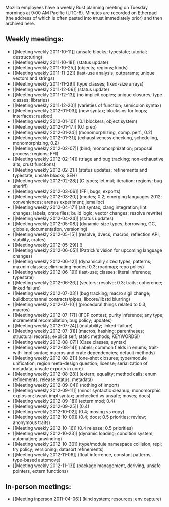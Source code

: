 Mozilla employees have a weekly Rust planning meeting on Tuesday mornings at 9:00 AM Pacific (UTC-8). Minutes are recorded on Etherpad (the address of which is often pasted into #rust immediately prior) and then archived here.

## Weekly meetings:

* [[Meeting weekly 2011-10-11]] (unsafe blocks; typestate; tutorial; destructuring)
* [[Meeting weekly 2011-10-18]] (status update)
* [[Meeting weekly 2011-10-25]] (objects; regions; kinds)
* [[Meeting weekly 2011-11-22]] (last-use analysis; outparams; unique vectors and strings)
* [[Meeting weekly 2011-11-29]] (type classes; fixed-size arrays)
* [[Meeting weekly 2011-12-06]] (status update)
* [[Meeting weekly 2011-12-13]] (no implicit copies; unique closures; type classes; libraries)
* [[Meeting weekly 2011-12-20]] (varieties of function; semicolon syntax)
* [[Meeting weekly 2012-01-03]] (new syntax; blocks vs for loops; interfaces; rustbot)
* [[Meeting weekly 2012-01-10]] (0.1 blockers; object system)
* [[Meeting weekly 2012-01-17]] (0.1 prep)
* [[Meeting weekly 2012-01-24]] (monomorphizing, comp. perf., 0.2)
* [[Meeting weekly 2012-01-31]] (exhaustiveness checking, scheduling, monomorphizing, 0.2)
* [[Meeting weekly 2012-02-07]] (bind; monomorphization; proposal process; regions; FFI)
* [[Meeting weekly 2012-02-14]] (triage and bug tracking; non-exhaustive alts; crust functions)
* [[Meeting weekly 2012-02-21]] (status updates; refinements and typestate; unsafe blocks; SEH)
* [[Meeting weekly 2012-02-28]] (C types; let mut; iteration; regions; bug sheriff)
* [[Meeting weekly 2012-03-06]] (FFI, bugs, exports)
* [[Meeting weekly 2012-03-20]] (modes; 0.2; emerging languages 2012; conveniences; arenas experiment; jemalloc)
* [[Meeting weekly 2012-04-17]] (alt syntax; clang integration; lint changes; labels; crate files; build logic; vector changes; resolve rewrite)
* [[Meeting weekly 2012-04-24]] (status updates)
* [[Meeting weekly 2012-05-08]] (dynamic-size types, borrowing, GC, globals, documentation, versioning)
* [[Meeting weekly 2012-05-15]] (resolve, dvecs, macros, reflection API, stability, crates)
* [[Meeting weekly 2012-05-29]] ()
* [[Meeting weekly 2012-06-05]] (Patrick's vision for upcoming language changes)
* [[Meeting weekly 2012-06-12]] (dynamically sized types; patterns; maxmin classes; eliminating modes; 0.3; roadmap; repo policy)
* [[Meeting weekly 2012-06-19]] (last-use; classes; literal inference; typestate)
* [[Meeting weekly 2012-06-26]] (vectors; resolve; 0.3; traits; coherence; linked failure)
* [[Meeting weekly 2012-07-03]] (bug tracking; macro sigil change; buildbot;channel contracts/pipes; libcore/libstd blurring)
* [[Meeting weekly 2012-07-10]] (procedural things related to 0.3, macros)
* [[Meeting weekly 2012-07-17]] (IFCP contest; purity inference; any type; incremental recompilation; bug policy; updates)
* [[Meeting weekly 2012-07-24]] (mutability; linked-failure)
* [[Meeting weekly 2012-07-31]] (macros; hashing; parentheses; structural records; explicit self; static methods; KEYWORDS!)
* [[Meeting weekly 2012-08-07]] (Case classes; syntax)
* [[Meeting weekly 2012-08-14]] (labels; common fields in enums; trait-with-impl syntax; macros and crate dependencies; default methods)
* [[Meeting weekly 2012-08-21]] (one-shot closures; type/module unification; region meta-design question; license; serialization of metadata; unsafe exports in core)
* [[Meeting weekly 2012-08-28]] (extern; equality; method calls; enum refinements; release status; metadata)
* [[Meeting weekly 2012-09-04]] (nothing of import)
* [[Meeting weekly 2012-09-11]] (minor syntactic cleanup; monomorphic explosion; tweak impl syntax; unchecked vs unsafe; moves; docs)
* [[Meeting weekly 2012-09-18]] (extern mod; 0.4)
* [[Meeting weekly 2012-09-25]] (0.4)
* [[Meeting weekly 2012-10-02]] (0.4; moving vs copy)
* [[Meeting weekly 2012-10-09]] (0.4; docs; 0.5 priorities; review; anonymous traits)
* [[Meeting weekly 2012-10-16]] (0.4 release; 0.5 priorities)
* [[Meeting weekly 2012-10-23]] (dynamic loading; condition system; automation; unwinding)
* [[Meeting weekly 2012-10-30]] (type/module namespace collision; repl; try policy; versioning; datasort refinements)
* [[Meeting weekly 2012-11-06]] (float inferrence, constant patterns, type-based automove)
* [[Meeting weekly 2012-11-13]] (package management, deriving, unsafe pointers, extern functions)

## In-person meetings:

* [[Meeting inperson 2011-04-06]] (kind system; resources; env capture)
